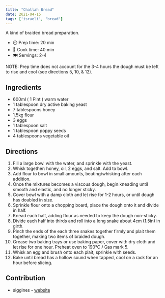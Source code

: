 ```yaml
---
title: "Challah Bread"
date: 2021-04-15
tags: ['israeli', 'bread']
---
```


A kind of braided bread preparation.

- ⏲️ Prep time: 20 min
- 🍳 Cook time: 40 min
- 🍽️ Servings: 2-4

NOTE: Prep time does not account for the 3-4 hours the dough must be left to rise and cool (see directions 5, 10, & 12).

## Ingredients

- 600ml ( 1 Pint ) warm water
- 1 tablespoon dry active baking yeast
- 7 tablespoons honey
- 1.5kg flour
- 3 eggs 
- 1 tablespoon salt
- 1 tablespoon poppy seeds
- 4 tablespoons vegetable oil

## Directions

1. Fill a large bowl with the water, and sprinkle with the yeast.
2. Whisk together: honey, oil, 2 eggs, and salt. Add to bowl.
3. Add flour to bowl in small amounts, beating/whisking after each addition.
4. Once the mixtures becomes a viscous dough, begin kneading until smooth and elastic, and no longer sticky.
5. Cover bowl with a damp cloth and let rise for 1-2 hours, or until dough has doubled in size.
6. Sprinkle flour onto a chopping board, place the dough onto it and divide in half.
7. Knead each half, adding flour as needed to keep the dough non-sticky.
8. Divide each half into thirds and roll into a long snake about 4cm (1.5in) in girth.
9. Pinch the ends of the each three snakes together firmly and plait them together, making two items of braided dough.
10. Grease two baking trays or use baking paper, cover with dry cloth and let rise for one hour. Preheat oven to 190°C / Gas mark 5.
11. Whisk an egg and brush onto each plait, sprinkle with seeds.
12. Bake until bread has a hollow sound when tapped, cool on a rack for an hour before slicing.

## Contribution

- siggines - [website](http://jacobsiggins.co.uk)
